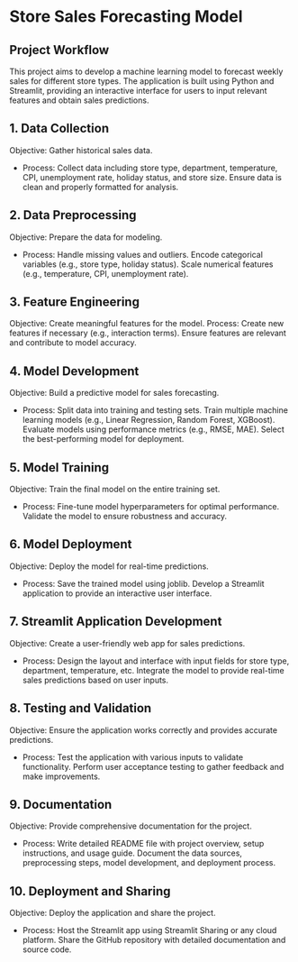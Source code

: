 # Store Sales Forecasting Model

## Project Workflow
This project aims to develop a machine learning model to forecast weekly sales for different store types. The application is built using Python and Streamlit, providing an interactive interface for users to input relevant features and obtain sales predictions.

## 1. Data Collection
Objective: Gather historical sales data.
- Process:
Collect data including store type, department, temperature, CPI, unemployment rate, holiday status, and store size.
Ensure data is clean and properly formatted for analysis.
## 2. Data Preprocessing
Objective: Prepare the data for modeling.
- Process:
Handle missing values and outliers.
Encode categorical variables (e.g., store type, holiday status).
Scale numerical features (e.g., temperature, CPI, unemployment rate).
## 3. Feature Engineering
Objective: Create meaningful features for the model.
Process:
Create new features if necessary (e.g., interaction terms).
Ensure features are relevant and contribute to model accuracy.
## 4. Model Development
Objective: Build a predictive model for sales forecasting.
- Process:
Split data into training and testing sets.
Train multiple machine learning models (e.g., Linear Regression, Random Forest, XGBoost).
Evaluate models using performance metrics (e.g., RMSE, MAE).
Select the best-performing model for deployment.
## 5. Model Training
Objective: Train the final model on the entire training set.
- Process:
Fine-tune model hyperparameters for optimal performance.
Validate the model to ensure robustness and accuracy.
## 6. Model Deployment
Objective: Deploy the model for real-time predictions.
- Process:
Save the trained model using joblib.
Develop a Streamlit application to provide an interactive user interface.
## 7. Streamlit Application Development
Objective: Create a user-friendly web app for sales predictions.
- Process:
Design the layout and interface with input fields for store type, department, temperature, etc.
Integrate the model to provide real-time sales predictions based on user inputs.
## 8. Testing and Validation
Objective: Ensure the application works correctly and provides accurate predictions.
- Process:
Test the application with various inputs to validate functionality.
Perform user acceptance testing to gather feedback and make improvements.
## 9. Documentation
Objective: Provide comprehensive documentation for the project.
- Process:
Write detailed README file with project overview, setup instructions, and usage guide.
Document the data sources, preprocessing steps, model development, and deployment process.
## 10. Deployment and Sharing
Objective: Deploy the application and share the project.
- Process:
Host the Streamlit app using Streamlit Sharing or any cloud platform.
Share the GitHub repository with detailed documentation and source code.
